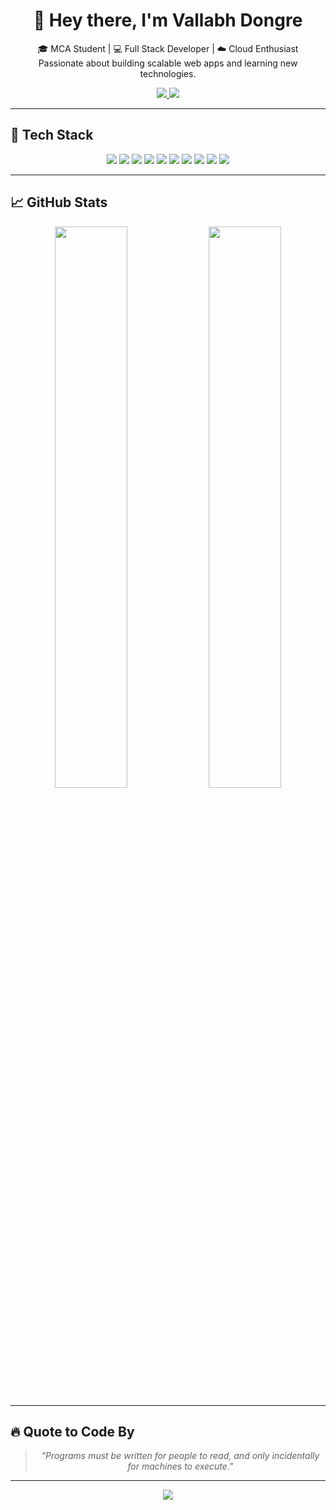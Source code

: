 <h1 align="center">👋 Hey there, I'm Vallabh Dongre</h1>

<p align="center">
  🎓 MCA Student | 💻 Full Stack Developer | ☁️ Cloud Enthusiast <br />
  Passionate about building scalable web apps and learning new technologies.
</p>

<p align="center">
  <a href="https://www.linkedin.com/in/vallabh-dongre-286491262/">
    <img src="https://img.shields.io/badge/LinkedIn-blue?style=for-the-badge&logo=linkedin&logoColor=white" />
  </a>
  <a href="https://vallabh-123.netlify.app/">
    <img src="https://img.shields.io/badge/Portfolio-000?style=for-the-badge&logo=vercel&logoColor=white" />
  </a>
</p>

---

## 💼 Tech Stack

<div align="center">
  <img src="https://img.shields.io/badge/HTML5-e34c26?style=for-the-badge&logo=html5&logoColor=white" />
  <img src="https://img.shields.io/badge/CSS3-264de4?style=for-the-badge&logo=css3&logoColor=white" />
  <img src="https://img.shields.io/badge/JavaScript-f0db4f?style=for-the-badge&logo=javascript&logoColor=black" />
  <img src="https://img.shields.io/badge/React-61DBFB?style=for-the-badge&logo=react&logoColor=black" />
  <img src="https://img.shields.io/badge/Node.js-3C873A?style=for-the-badge&logo=node.js&logoColor=white" />
  <img src="https://img.shields.io/badge/Express.js-404d59?style=for-the-badge" />
  <img src="https://img.shields.io/badge/MongoDB-4EA94B?style=for-the-badge&logo=mongodb&logoColor=white" />
  <img src="https://img.shields.io/badge/MySQL-00758f?style=for-the-badge&logo=mysql&logoColor=white" />
  <img src="https://img.shields.io/badge/C++-00599C?style=for-the-badge&logo=c%2B%2B&logoColor=white" />
  <img src="https://img.shields.io/badge/Java-ED8B00?style=for-the-badge&logo=java&logoColor=white" />
</div>

---

## 📈 GitHub Stats

<p align="center">
  <img src="https://github-readme-stats.vercel.app/api?username=vkdon1&show_icons=true&theme=radical&hide_border=true" width="48%" />
  <img src="https://github-readme-stats.vercel.app/api/top-langs/?username=vkdon1&layout=compact&theme=radical&hide_border=true" width="48%" />
</p>

---

## 🔥 Quote to Code By
<blockquote align="center">
  <i>"Programs must be written for people to read, and only incidentally for machines to execute."</i>  
  <br />
  
</blockquote>

---

<p align="center">
  <img src="https://capsule-render.vercel.app/api?type=waving&color=gradient&height=120&section=footer"/>
</p>
